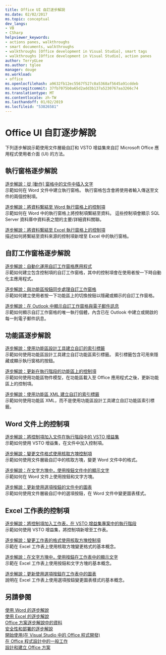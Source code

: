 ```yaml
---
title: Office UI 自訂逐步解說
ms.date: 02/02/2017
ms.topic: conceptual
dev_langs:
- VB
- CSharp
helpviewer_keywords:
- actions panes, walkthroughs
- smart documents, walkthroughs
- walkthroughs [Office development in Visual Studio], smart tags
- walkthroughs [Office development in Visual Studio], action panes
author: TerryGLee
ms.author: tglee
manager: douge
ms.workload:
- office
ms.openlocfilehash: a9632fb12ec5567f527c0a5368af5645a91cddeb
ms.sourcegitcommit: 37fb7075b0a65d2add3b137a5230767aa3266c74
ms.translationtype: MT
ms.contentlocale: zh-TW
ms.lasthandoff: 01/02/2019
ms.locfileid: "53826581"
---
```

# <a name="office-ui-customization-walkthroughs"></a>Office UI 自訂逐步解說
  下列逐步解說示範使用文件層級自訂和 VSTO 增益集來自訂 Microsoft Office 應用程式使用者介面 (UI) 的方法。  
  
## <a name="actions-pane-walkthroughs"></a>執行窗格逐步解說  
 [逐步解說：從 [動作] 窗格中的文件中插入文字](../vsto/walkthrough-inserting-text-into-a-document-from-an-actions-pane.md)  
 示範如何在 Word 文件中建立執行窗格。 執行窗格包含會將使用者輸入傳送至文件的兩個控制項。  
  
 [逐步解說：將資料繫結至 Word 執行窗格上的控制項](../vsto/walkthrough-binding-data-to-controls-on-a-word-actions-pane.md)  
 示範如何在 Word 中的執行窗格上將控制項繫結至資料。 這些控制項會顯示 SQL Server 資料庫中資料表之間的主要/詳細資料關聯。  
  
 [逐步解說：將資料繫結至 Excel 執行窗格上的控制項](../vsto/walkthrough-binding-data-to-controls-on-an-excel-actions-pane.md)  
 描述如何將繫結至資料來源的控制項新增至 Excel 中的執行窗格。  
  
## <a name="custom-task-pane-walkthroughs"></a>自訂工作窗格逐步解說  
 [逐步解說：自動化運用自訂工作窗格應用程式](../vsto/walkthrough-automating-an-application-from-a-custom-task-pane.md)  
 示範如何建立包含控制項的自訂工作窗格，其中的控制項會在使用者按一下時自動化主應用程式。  
  
 [逐步解說：與功能區按鈕同步處理自訂工作窗格](../vsto/walkthrough-synchronizing-a-custom-task-pane-with-a-ribbon-button.md)  
 示範如何建立使用者按一下功能區上的切換按鈕以隱藏或顯示的自訂工作窗格。  
  
 [逐步解說：在 Outlook 中顯示自訂工作窗格與電子郵件訊息](../vsto/walkthrough-displaying-custom-task-panes-with-e-mail-messages-in-outlook.md)  
 示範如何顯示自訂工作窗格的唯一執行個體，內含已在 Outlook 中建立或開啟的每一則電子郵件訊息。  
  
## <a name="ribbon-walkthroughs"></a>功能區逐步解說  
 [逐步解說：使用功能區設計工具建立自訂的索引標籤](../vsto/walkthrough-creating-a-custom-tab-by-using-the-ribbon-designer.md)  
 示範如何使用功能區設計工具建立自訂功能區索引標籤。 索引標籤包含可用來隱藏或顯示執行窗格的按鈕。  
  
 [逐步解說：更新在執行階段的功能區上的控制項](../vsto/walkthrough-updating-the-controls-on-a-ribbon-at-run-time.md)  
 示範如何使用功能區物件模型，在功能區載入至 Office 應用程式之後，更新功能區上的控制項。  
  
 [逐步解說：使用功能區 XML 建立自訂的索引標籤](../vsto/walkthrough-creating-a-custom-tab-by-using-ribbon-xml.md)  
 示範如何使用功能區 XML，而不是使用功能區設計工具建立自訂功能區索引標籤。  
  
## <a name="controls-on-word-documents"></a>Word 文件上的控制項  
 [逐步解說：將控制項加入文件在執行階段中的 VSTO 增益集](../vsto/walkthrough-adding-controls-to-a-document-at-run-time-in-a-vsto-add-in.md)  
 示範如何使用 VSTO 增益集，在文件中加入控制項。  
  
 [逐步解說：變更文件格式使用核取方塊控制項](../vsto/walkthrough-changing-document-formatting-using-checkbox-controls.md)  
 示範如何使用文件層級自訂中的核取方塊，變更 Word 文件中的格式。  
  
 [逐步解說：在文字方塊中，使用按鈕文件中的顯示文字](../vsto/walkthrough-displaying-text-in-a-text-box-in-a-document-using-a-button.md)  
 示範如何在 Word 文件上使用按鈕和文字方塊。  
  
 [逐步解說：更新使用選項按鈕的文件中的圖表](../vsto/walkthrough-updating-a-chart-in-a-document-using-radio-buttons.md)  
 示範如何使用文件層級自訂中的選項按鈕，在 Word 文件中變更圖表樣式。  
  
## <a name="controls-on-excel-worksheets"></a>Excel 工作表的控制項  
 [逐步解說：將控制項加入工作表，在 VSTO 增益集專案中的執行階段](../vsto/walkthrough-adding-controls-to-a-worksheet-at-run-time-in-vsto-add-in-project.md)  
 示範如何使用 VSTO 增益集，將控制項新增至工作表。  
  
 [逐步解說：變更工作表的格式使用核取方塊控制項](../vsto/walkthrough-changing-worksheet-formatting-using-checkbox-controls.md)  
 示範在 Excel 工作表上使用核取方塊變更格式的基本概念。  
  
 [逐步解說：在文字方塊中，使用按鈕在工作表中的顯示文字](../vsto/walkthrough-displaying-text-in-a-text-box-in-a-worksheet-using-a-button.md)  
 示範在 Excel 工作表上使用按鈕和文字方塊的基本概念。  
  
 [逐步解說：更新使用選項按鈕在工作表中的圖表](../vsto/walkthrough-updating-a-chart-in-a-worksheet-using-radio-buttons.md)  
 說明在 Excel 工作表上使用選項按鈕變更圖表樣式的基本概念。  
  
## <a name="see-also"></a>另請參閱  
 [使用 Word 的逐步解說](../vsto/walkthroughs-using-word.md)   
 [使用 Excel 的逐步解說](../vsto/walkthroughs-using-excel.md)   
 [Office 方案逐步解說中的資料](../vsto/data-in-office-solutions-walkthroughs.md)   
 [安全性和部署的逐步解說](../vsto/security-and-deployment-walkthroughs.md)   
 [開始使用&#40;在 Visual Studio 中的 Office 程式開發&#41;](../vsto/getting-started-office-development-in-visual-studio.md)   
 [在 Office 程式設計中的一般工作](../vsto/common-tasks-in-office-programming.md)   
 [設計和建立 Office 方案](../vsto/designing-and-creating-office-solutions.md)  
